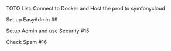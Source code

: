 TOTO List:
Connect to Docker and Host the prod to symfonycloud

Set up EasyAdmin #9

Setup Admin and use Security #15

Check Spam #16